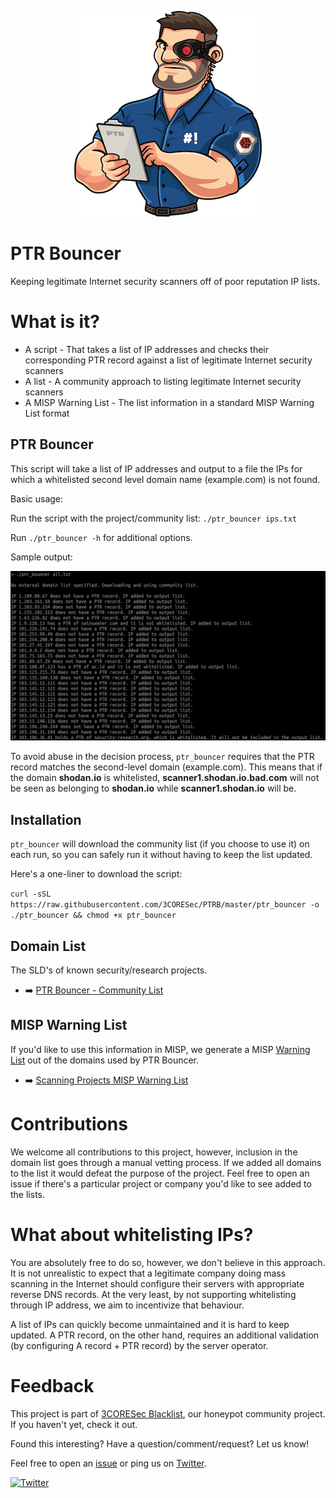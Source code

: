<p align="center"><img src="./imgs/mascot.png">

# PTR Bouncer

Keeping legitimate Internet security scanners off of poor reputation IP lists. 

# What is it?

* A script - That takes a list of IP addresses and checks their corresponding PTR record against a list of legitimate Internet security scanners
* A list - A community approach to listing legitimate Internet security scanners
* A MISP Warning List - The list information in a standard MISP Warning List format

## PTR Bouncer

This script will take a list of IP addresses and output to a file the IPs for which a whitelisted second level domain name (example.com) is not found.

Basic usage:

Run the script with the project/community list: `./ptr_bouncer ips.txt`

Run `./ptr_bouncer -h` for additional options.

Sample output:

![image](./imgs/screenshot.png)

To avoid abuse in the decision process, `ptr_bouncer` requires that the PTR record matches the second-level domain (example.com). This means that if the domain **shodan.io** is whitelisted, **scanner1.shodan.io.bad.com** will not be seen as belonging to **shodan.io** while **scanner1.shodan.io** will be.

## Installation

`ptr_bouncer` will download the community list (if you choose to use it) on each run, so you can safely run it without having to keep the list updated. 

Here's a one-liner to download the script:

`curl -sSL https://raw.githubusercontent.com/3CORESec/PTRB/master/ptr_bouncer -o ./ptr_bouncer && chmod +x ptr_bouncer`

## Domain List

The SLD's of known security/research projects.

* ➡️ [PTR Bouncer - Community List](./ptrb-domains.txt)

## MISP Warning List

If you'd like to use this information in MISP, we generate a MISP [Warning List](https://github.com/MISP/misp-warninglists) out of the domains used by PTR Bouncer.

* ➡️ [Scanning Projects MISP Warning List](./MISP/scanning-projects.json)

# Contributions

We welcome all contributions to this project, however, inclusion in the domain list goes through a manual vetting process. If we added all domains to the list it would defeat the purpose of the project. Feel free to open an issue if there's a particular project or company you'd like to see added to the lists.

# What about whitelisting IPs?

You are absolutely free to do so, however, we don't believe in this approach. It is not unrealistic to expect that a legitimate company doing mass scanning in the Internet should configure their servers with appropriate reverse DNS records. At the very least, by not supporting whitelisting through IP address, we aim to incentivize that behaviour.

A list of IPs can quickly become unmaintained and it is hard to keep updated. A PTR record, on the other hand, requires an additional validation (by configuring A record + PTR record) by the server operator.

# Feedback

This project is part of [3CORESec Blacklist](https://blacklist.3coresec.net), our honeypot community project. If you haven't yet, check it out.

Found this interesting? Have a question/comment/request? Let us know! 

Feel free to open an [issue](https://github.com/3CORESec/PTRB/issues) or ping us on [Twitter](https://twitter.com/3CORESec).

[![Twitter](https://img.shields.io/twitter/follow/3CORESec.svg?style=social&label=Follow)](https://twitter.com/3CORESec)
